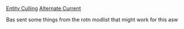 [Entity Culling](https://www.curseforge.com/minecraft/mc-mods/entityculling)
[Alternate Current](https://www.curseforge.com/minecraft/mc-mods/alternate-current)



Bas sent some things from the rotn modlist that might work for this asw
